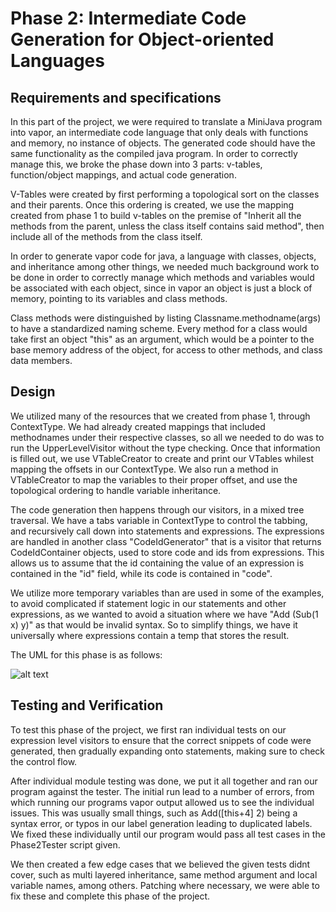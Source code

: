 # Phase 2: Intermediate Code Generation for Object-oriented Languages

## Requirements and specifications

In this part of the project, we were required to translate a MiniJava program into vapor, an intermediate code language that only deals with functions and memory, no instance of objects. The generated code should have the same functionality as the compiled java program. In order to correctly manage this, we broke the phase down into 3 parts: v-tables, function/object mappings, and actual code generation. 

V-Tables were created by first performing a topological sort on the classes and their parents. Once this ordering is created, we use the mapping created from phase 1 to build v-tables on the premise of "Inherit all the methods from the parent, unless the class itself contains said method", then include all of the methods from the class itself.

In order to generate vapor code for java, a language with classes, objects, and inheritance among other things, we needed much background work to be done in order to correctly manage which methods and variables would be associated with each object, since in vapor an object is just a block of memory, pointing to its variables and class methods.

Class methods were distinguished by listing Classname.methodname(args) to have a standardized naming scheme. Every method for a class would take first an object "this" as an argument, which would be a pointer to the base memory address of the object, for access to other methods, and class data members. 

## Design

We utilized many of the resources that we created from phase 1, through ContextType. We had already created mappings that included methodnames under their respective classes, so all we needed to do was to run the UpperLevelVisitor without the type checking. Once that information is filled out, we use VTableCreator to create and print our VTables whilest mapping the offsets in our ContextType. We also run a method in VTableCreator to map the variables to their proper offset, and use the topological ordering to handle variable inheritance.

The code generation then happens through our visitors, in a mixed tree traversal. We have a tabs variable in ContextType to control the tabbing, and recursively call down into statements and expressions. The expressions are handled in another class "CodeIdGenerator" that is a visitor that returns CodeIdContainer objects, used to store code and ids from expressions. This allows us to assume that the id containing the value of an expression is contained in the "id" field, while its code is contained in "code".

We utilize more temporary variables than are used in some of the examples, to avoid complicated if statement logic in our statements and other expressions, as we wanted to avoid a situation where we have "Add (Sub(1 x) y)" as that would be invalid syntax. So to simplify things, we have it universally where expressions contain a temp that stores the result.

The UML for this phase is as follows:

![alt text](./img/hw2_uml.png?raw=true)

## Testing and Verification

To test this phase of the project, we first ran individual tests on our expression level visitors to ensure that the correct snippets of code were generated, then gradually expanding onto statements, making sure to check the control flow.

After individual module testing was done, we put it all together and ran our program against the tester. The initial run lead to a number of errors, from which running our programs vapor output allowed us to see the individual issues. This was usually small things, such as Add([this+4] 2) being a syntax error, or typos in our label generation leading to duplicated labels. We fixed these individually until our program would pass all test cases in the Phase2Tester script given.

We then created a few edge cases that we believed the given tests didnt cover, such as multi layered inheritance, same method argument and local variable names, among others. Patching where necessary, we were able to fix these and complete this phase of the project.
